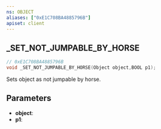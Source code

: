 ```yaml
---
ns: OBJECT
aliases: ["0xE1C708BA4885796B"]
apiset: client
---
```

## _SET_NOT_JUMPABLE_BY_HORSE

```c
// 0xE1C708BA4885796B
void _SET_NOT_JUMPABLE_BY_HORSE(Object object,BOOL p1);
```

Sets object as not jumpable by horse.

## Parameters
* **object**:
* **p1**:



